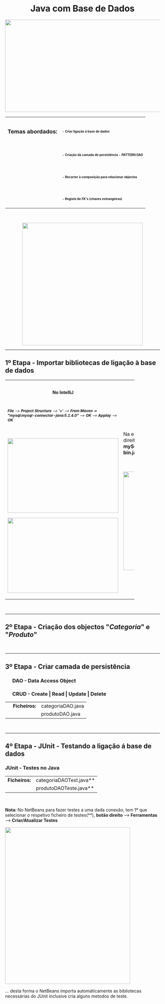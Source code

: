 <h1 align = "center"><strong>Java com Base de Dados</strong></h1>
<p align = "center"><img src="https://www.learn2free.com/wp-content/uploads/2016/04/Java-Database-Connectivity-Tutorial-in-Urdu.jpg" alt="" width="600" height="300" /></p>


<table style="width: 500px;" border="0" cellspacing="0.3" cellpadding="0">
<tbody>
<tr>
<td>
<h2><span style="font-size: 18px;"><strong>Temas abordados:</strong></span></h2>
</td>
<td>
<h2><span style="font-size: 10px;">- Criar liga&ccedil;&atilde;o &aacute; base de dados</span></h2>
</td>
</tr>
<tr>
<td>&nbsp;</td>
<td>
<h2><span style="font-size: 10px;">- Cria&ccedil;&atilde;o da camada de persist&ecirc;ncia - PATTERN DAO</span></h2>
</td>
</tr>
<tr>
<td>&nbsp;</td>
<td>
<h2><span style="font-size: 10px;">- Recorrer &agrave; composi&ccedil;&atilde;o para relacionar objectos</span></h2>
</td>
</tr>
<tr>
<td>&nbsp;</td>
<td>
<h2><span style="font-size: 10px;">- Registo de FK's (chaves estrangeiras)</span></h2>
</td>
</tr>
</tbody>
</table>
<p>&nbsp;</p>

<p align = "center"><img style="display: block; margin-left: auto; margin-right: auto;" src="https://static.javatpoint.com/java/new/images/java-database-connectivity-steps.jpg" alt="" width="392" height="398" /></p>
<hr />
<h2>1&ordm; Etapa - Importar bibliotecas de liga&ccedil;&atilde;o &agrave; base de dados</h2>
<table style="width: 421px;" border="0" cellspacing="1" cellpadding="1">
<tbody>
<tr style="height: 46px;">
<td style="height: 46px; width: 334px;">
<h3 style="text-align: center;"><span style="font-size: 14px;"><strong>No IntelliJ</strong></span></h3>
</td>
<td style="height: 46px; width: 316px; text-align: center;">
<h3><strong>&nbsp;No NetBeans</strong></h3>
</td>
</tr>
<tr style="height: 59.8438px;">
<td style="height: 59.8438px; width: 334px;">
<p><span style="font-size: 12px;"><em><strong>File </strong>--&gt;<strong> Project Structure</strong> --&gt;<strong> '+'</strong> --&gt; <strong>From Maven </strong>=&gt; <strong>"mysql:mysql-connector-java:5.1.4.0"</strong> --&gt; <strong>OK</strong> --&gt; <strong>Applay</strong> --&gt; <strong>OK</strong></em></span></p>
<p>&nbsp;</p>
<p><span style="font-size: 12px;"><em><strong><img src="https://i.imgur.com/6koQEBG.png" alt="" width="361" height="242" /></strong></em></span></p>
<p><span style="font-size: 12px;"><em><strong><img src="https://i.imgur.com/RrcIszs.png" alt="" width="360" height="244" /></strong></em></span></p>
</td>
<td style="height: 100px; width: 316px;">
<p>Na estrutura de ficheiros do projecto, bot&atilde;o direito sobre <strong>"Bibliotecas" </strong>--&gt; <strong>"Driver JDBC do mySql" </strong>=&gt; <strong>"mysql-connector-java5.1.23-bin.jar"</strong> --&gt; <strong>Adicionar Biblioteca&nbsp;</strong></p>
<p>&nbsp;</p>
<p><img src="https://i.imgur.com/rnJ9p9W.png" alt="" width="364" height="320" /></p>
</td>
</tr>
</tbody>
</table>
<p>&nbsp;</p>
<hr />
<h2>2&ordm; Etapa - Cria&ccedil;&atilde;o dos objectos "<em>Categoria</em>" e "<em>Produto</em>"&nbsp;</h2>
<p>&nbsp;</p>
<hr />
<h2>3&ordm; Etapa - Criar camada de persist&ecirc;ncia</h2>
<h3>&nbsp; &nbsp; &nbsp; DAO - Data Access Object</h3>
<h3>&nbsp; &nbsp; &nbsp; CRUD - Create | Read | Update | Delete</h3>
<table>
<tbody>
<tr>
<td>&nbsp; &nbsp;&nbsp;<strong>Ficheiros:</strong></td>
<td>categoriaDAO.java</td>
</tr>
<tr>
<td>&nbsp;</td>
<td>produtoDAO.java</td>
</tr>
</tbody>
</table>
<p>&nbsp;</p>
<hr />
<h2>4&ordm; Etapa - JUnit - Testando a liga&ccedil;&atilde;o &aacute; base de dados</h2>
<h3>JUnit - Testes no Java</h3>
<table>
<tbody>
<tr>
<td><strong>Ficheiros:</strong></td>
<td>categoriaDAOTest.java**</td>
</tr>
<tr>
<td>&nbsp;</td>
<td>produtoDAOTeste.java**</td>
</tr>
</tbody>
</table>
<p>&nbsp;</p>
<p><strong>Nota: </strong>No NetBeans para fazer testes a uma dada conex&atilde;o, tem 1&ordm; que selecionar o respetivo ficheiro de testes(**), <strong>bot&atilde;o direito</strong> --&gt;<strong> Ferramentas</strong> --&gt;<strong> Criar/Atualizar Testes</strong></p>
<p><strong><img src="https://i.imgur.com/G0BzblG.png" alt="" width="407" height="509" /></strong></p>
<p>... desta forma o NetBeans importa autom&aacute;ticamente as bibliotecas necess&aacute;rias do JUnit inclusive cria alguns metodos de teste.</p>
<p>&nbsp;</p>





